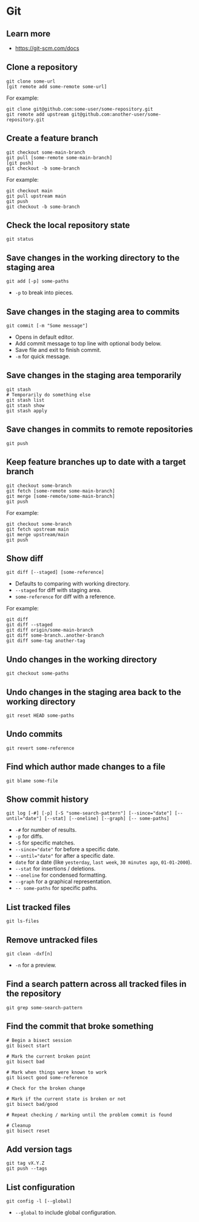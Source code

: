 # Git

## Learn more

- https://git-scm.com/docs

## Clone a repository

```
git clone some-url
[git remote add some-remote some-url]
```

For example:

```shell
git clone git@github.com:some-user/some-repository.git
git remote add upstream git@github.com:another-user/some-repository.git
```

## Create a feature branch

```
git checkout some-main-branch
git pull [some-remote some-main-branch]
[git push]
git checkout -b some-branch
```

For example:

```shell
git checkout main
git pull upstream main
git push
git checkout -b some-branch
```

## Check the local repository state

```shell
git status
```

## Save changes in the working directory to the staging area

```
git add [-p] some-paths
```

- `-p` to break into pieces.

## Save changes in the staging area to commits

```
git commit [-m "Some message"]
```

- Opens in default editor.
- Add commit message to top line with optional body below.
- Save file and exit to finish commit.
- `-m` for quick message.

## Save changes in the staging area temporarily

```
git stash
# Temporarily do something else
git stash list
git stash show
git stash apply
```

## Save changes in commits to remote repositories

```shell
git push
```

## Keep feature branches up to date with a target branch

```
git checkout some-branch
git fetch [some-remote some-main-branch]
git merge [some-remote/some-main-branch]
git push
```

For example:

```shell
git checkout some-branch
git fetch upstream main
git merge upstream/main
git push
```

## Show diff

```
git diff [--staged] [some-reference]
```

- Defaults to comparing with working directory.
- `--staged` for diff with staging area.
- `some-reference` for diff with a reference.

For example:

```shell
git diff
git diff --staged
git diff origin/some-main-branch
git diff some-branch..another-branch
git diff some-tag another-tag
```

## Undo changes in the working directory

```shell
git checkout some-paths
```

## Undo changes in the staging area back to the working directory

```shell
git reset HEAD some-paths
```

## Undo commits

```shell
git revert some-reference
```

## Find which author made changes to a file

```shell
git blame some-file
```

## Show commit history

```
git log [-#] [-p] [-S "some-search-pattern"] [--since="date"] [--until="date"] [--stat] [--oneline] [--graph] [-- some-paths]
```

- `-#` for number of results.
- `-p` for diffs.
- `-S` for specific matches.
- `--since="date"` for before a specific date.
- `--until="date"` for after a specific date.
- `date` for a date (like `yesterday`, `last week`, `30 minutes ago`, `01-01-2000`).
- `--stat` for insertions / deletions.
- `--oneline` for condensed formatting.
- `--graph` for a graphical representation.
- `-- some-paths` for specific paths.

## List tracked files

```shell
git ls-files
```

## Remove untracked files

```
git clean -dxf[n]
```

- `-n` for a preview.

## Find a search pattern across all tracked files in the repository

```shell
git grep some-search-pattern
```

## Find the commit that broke something

```
# Begin a bisect session
git bisect start

# Mark the current broken point
git bisect bad

# Mark when things were known to work
git bisect good some-reference

# Check for the broken change

# Mark if the current state is broken or not
git bisect bad/good

# Repeat checking / marking until the problem commit is found

# Cleanup
git bisect reset
```

## Add version tags

```
git tag vX.Y.Z
git push --tags
```

## List configuration

```
git config -l [--global]
```

- `--global` to include global configuration.
